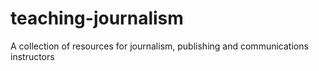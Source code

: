 teaching-journalism
===================

A collection of resources for journalism, publishing and communications instructors
